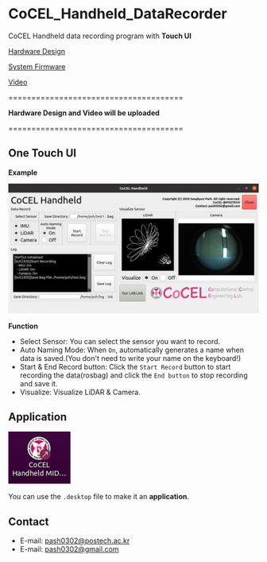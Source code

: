 # CoCEL_Handheld_DataRecorder
CoCEL Handheld data recording program with **Touch UI**  
  
[Hardware Design]()  

[System Firmware](https://github.com/SanghyunPark01/CoCEL_Handheld_Software)  
  
[Video]()
  
======================================  

**Hardware Design and Video will be uploaded**  
  
======================================  

## One Touch UI
**Example**
<p align="center"><img src="./img/ui_example.png" width="max"></p>

**Function**
- Select Sensor: You can select the sensor you want to record.  
- Auto Naming Mode: When `On`, automatically generates a name when data is saved.(You don't need to write your name on the keyboard!)  
- Start & End Record button: Click the `Start Record` button to start recording the data(rosbag) and click the `End button` to stop recording and save it.  
- Visualize: Visualize LiDAR & Camera.  

## Application

<p align="left"><img src="./img/application.png" width="max"></p>  

You can use the `.desktop` file to make it an **application**.

## Contact
- E-mail: pash0302@postech.ac.kr
- E-mail: pash0302@gmail.com